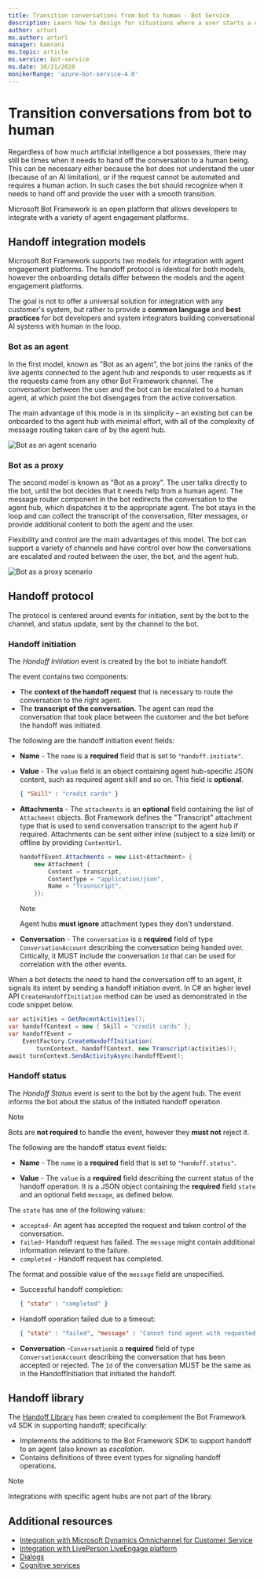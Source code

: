 ```yaml
---
title: Transition conversations from bot to human - Bot Service
description: Learn how to design for situations where a user starts a conversation with a bot and then must be handed off to a human.
author: arturl
ms.author: arturl
manager: kamrani
ms.topic: article
ms.service: bot-service
ms.date: 10/21/2020
monikerRange: 'azure-bot-service-4.0'
---
```


# Transition conversations from bot to human

Regardless of how much artificial intelligence a bot possesses, there may still be times when it needs to hand off the conversation to a human being. This can be necessary either because the bot does not understand the user (because of an AI limitation), or if the request cannot be automated and requires a human action. In such cases the bot should recognize when it needs to hand off and provide the user with a smooth transition.

Microsoft Bot Framework is an open platform that allows developers to integrate with a variety of agent engagement platforms.


<!-- We don't own this aka link, and for v4, I think there is an updated pattern.
You can read more about the Bot Framework handoff protocol <a href="https://aka.ms/bfhandoffprotocol" target="blank">here</a>.
-->

## Handoff integration models

Microsoft Bot Framework supports two models for integration with agent engagement platforms. The handoff protocol is identical for both models, however the onboarding details differ between the models and the agent engagement platforms.

The goal is not to offer a universal solution for integration with any customer's system, but rather to provide a **common language** and **best practices** for bot developers and system integrators building conversational AI systems with human in the loop.

### Bot as an agent

In the first model, known as "Bot as an agent", the bot joins the ranks of the live agents connected to the agent hub and responds to user requests as if the requests came from any other Bot Framework channel. The conversation between the user and the bot can be escalated to a human agent, at which point the bot disengages from the active conversation.

The main advantage of this mode is in its simplicity – an existing bot can be onboarded to the agent hub with minimal effort, with all of the complexity of message routing taken care of by the agent hub.

![Bot as an agent scenario](~/media/designing-bots/patterns/bot-as-agent-2.PNG)

### Bot as a proxy

The second model is known as "Bot as a proxy". The user talks directly to the bot, until the bot decides that it needs help from a human agent. The message router component in the bot redirects the conversation to the agent hub, which dispatches it to the appropriate agent. The bot stays in the loop and can collect the transcript of the conversation, filter messages, or provide additional content to both the agent and the user.

Flexibility and control are the main advantages of this model. The bot can support a variety of channels and have control over how the conversations are escalated and routed between the user, the bot, and the agent hub.

![Bot as a proxy scenario](~/media/designing-bots/patterns/bot-as-proxy-2.PNG)

## Handoff protocol

The protocol is centered around events for initiation, sent by the bot to the channel, and status update, sent by the channel to the bot.


### Handoff initiation

The *Handoff Initiation* event is created by the bot to initiate handoff.

The event contains two components:

- The **context of the handoff request** that is necessary to route the conversation to the right agent.
- The **transcript of the conversation**. The agent can read the conversation that took place between the customer and the bot before the handoff was initiated.

The following are the handoff initiation event fields:

- **Name** - The `name` is a **required** field that is set to `"handoff.initiate"`.
- **Value** - The `value` field is an object containing agent hub-specific JSON content, such as required agent skill and so on.  This field is **optional**.

    ```json
    { "Skill" : "credit cards" }
    ```

- **Attachments** - The `attachments` is an **optional** field containing the list of `Attachment` objects. Bot Framework defines the "Transcript" attachment type that is used to send conversation transcript to the agent hub if required. Attachments can be sent either inline (subject to a size limit) or offline by providing `ContentUrl`.

    ```C#
    handoffEvent.Attachments = new List<Attachment> {
        new Attachment {
            Content = transcript,
            ContentType = "application/json",
            Name = "Trasnscript",
        }};
    ```

    > [!NOTE]
    > Agent hubs **must ignore** attachment types they don't understand.

- **Conversation** - The `conversation` is a **required** field of type `ConversationAccount` describing the conversation being handed over. Critically, it MUST include the conversation `Id` that can be used for correlation with the other events.

When a bot detects the need to hand the conversation off to an agent, it signals its intent by sending a handoff initiation event.
In C# an higher level API `CreateHandoffInitiation` method can be used as demonstrated in the code snippet below.

```C#
var activities = GetRecentActivities();
var handoffContext = new { Skill = "credit cards" };
var handoffEvent =
    EventFactory.CreateHandoffInitiation(
        turnContext, handoffContext, new Transcript(activities));
await turnContext.SendActivityAsync(handoffEvent);
```

### Handoff status

The *Handoff Status* event is sent to the bot by the agent hub. The event informs the bot about the status of the initiated handoff operation.

> [!NOTE]
> Bots are **not required** to handle the event, however they **must not** reject it.

The following are the handoff status event fields:

- **Name** - The `name` is a **required** field that is set to `"handoff.status"`.

- **Value** - The `value` is a **required** field describing the current status of the handoff operation. It is a JSON object containing the **required** field `state` and an optional field `message`, as defined below.

The `state` has one of the following values:

- `accepted`- An agent has accepted the request and taken control of the conversation.
- `failed`- Handoff request has failed. The `message` might contain additional information relevant to the failure.
- `completed` - Handoff request has completed.

The format and possible value of the `message` field are unspecified.

- Successful handoff completion:

    ```json
    { "state" : "completed" }
    ```

- Handoff operation failed due to a timeout:

    ```json
    { "state" : "failed", "message" : "Cannot find agent with requested skill" }
    ```

- **Conversation** -`Conversation`is a **required** field of type `ConversationAccount` describing the conversation that has been accepted or rejected. The `Id` of the conversation MUST be the same as in the HandoffInitiation that initiated the handoff.

## Handoff library

The [Handoff Library](https://github.com/microsoft/BotBuilder-Samples/tree/master/experimental/handoff-library) has been created to complement the Bot Framework v4 SDK in supporting handoff; specifically:

- Implements the additions to the Bot Framework SDK to support handoff to an agent (also known as *escalation*.
- Contains definitions of three event types for signaling handoff operations.

> [!NOTE]
> Integrations with specific agent hubs are not part of the library.

## Additional resources

- [Integration with Microsoft Dynamics Omnichannel for Customer Service](https://github.com/microsoft/BotBuilder-Samples/tree/master/experimental/handoff-library/csharp_dotnetcore/samples)
- [Integration with LivePerson LiveEngage platform](https://developers.liveperson.com/third-party-bots-microsoft-bot-framework.html)
- [Dialogs](v4sdk/bot-builder-dialog-manage-conversation-flow.md)
- [Cognitive services](https://www.microsoft.com/cognitive-services/text-analytics-api)


